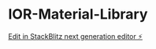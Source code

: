 # IOR-Material-Library

[Edit in StackBlitz next generation editor ⚡️](https://stackblitz.com/~/github.com/alik3dav/IOR-Material-Library)